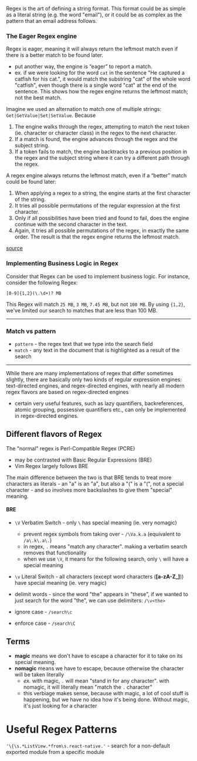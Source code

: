 
Regex is the art of defining a string format. This format could be as simple as a literal string (e.g. the word "email"), or it could be as complex as the pattern that an email address follows.

### The Eager Regex engine
Regex is eager, meaning it will always return the leftmost match even if there is a better match to be found later.
- put another way, the engine is “eager” to report a match.
- ex. if we were looking for the word `cat` in the sentence "He captured a catfish for his cat.", it would match the substring "cat" of the whole word "catfish", even though there is a single word "cat" at the end of the sentence. This shows how the regex engine returns the leftmost match; not the best match.

Imagine we used an alternation to match one of multiple strings: `Get|GetValue|Set|SetValue`. Because

1. The engine walks through the regex, attempting to match the next token (ie. character or character class) in the regex to the next character.
2. If a match is found, the engine advances through the regex and the subject string.
3. If a token fails to match, the engine backtracks to a previous position in the regex and the subject string where it can try a different path through the regex.

A regex engine always returns the leftmost match, even if a “better” match could be found later:
1. When applying a regex to a string, the engine starts at the first character of the string.
2. It tries all possible permutations of the regular expression at the first character.
3. Only if all possibilities have been tried and found to fail, does the engine continue with the second character in the text.
4. Again, it tries all possible permutations of the regex, in exactly the same order. The result is that the regex engine returns the leftmost match.

[source](https://www.regular-expressions.info/engine.html)

### Implementing Business Logic in Regex
Consider that Regex can be used to implement business logic. For instance, consider the following Regex:
```
[0-9]{1,2}(\.\d+)? MB
```

This Regex will match `25 MB`, `3 MB`, `7.45 MB`, but not `100 MB`. By using `{1,2}`, we've limited our search to matches that are less than 100 MB.

* * *

### Match vs pattern
- `pattern` - the regex text that we type into the search field
- `match` - any text in the document that is highlighted as a result of the search

* * *

While there are many implementations of regex that differ sometimes slightly, there are basically only two kinds of regular expression engines: text-directed engines, and regex-directed engines, with nearly all modern regex flavors are based on regex-directed engines
- certain very useful features, such as lazy quantifiers, backreferences, atomic grouping, possessive quantifiers etc., can only be implemented in regex-directed engines.

## Different flavors of Regex
The "normal" regex is Perl-Compatible Regex (PCRE)
- may be contrasted with Basic Regular Expressions (BRE)
- Vim Regex largely follows BRE

The main difference between the two is that BRE tends to treat more characters as literals - an "a" is an "a", but also a "(" is a "(", not a special character - and so involves more backslashes to give them "special" meaning.

#### BRE
- `\V` Verbatim Switch - only `\` has special meaning (ie. very nomagic)
  - prevent regex symbols from taking over - `/\Va.k.a` (equivalent to `/a\.k\.a\.`)
  - in regex, `.` means "match any character". making a verbatim search removes that functionality
  - when we use `\V`, it means for the following search, only `\` will have a special meaning
- `\v` Literal Switch - all characters (except word characters (**[a-zA-Z_]**)) have special meaning (ie. very magic)
- delimit words - since the word "the" appears in "these", if we wanted to just search for the word "the", we can use delimiters: `/\v<the>`

- ignore case - `/search\c`
- enforce case - `/search\C`

## Terms
- **magic** means we don't have to escape a character for it to take on its special meaning. 
- **nomagic** means we have to escape, because otherwise the character will be taken literally
  - *ex.* with magic, `.` will mean "stand in for any character". with nomagic, it will literally mean "match the `.` character"
  - this verbiage makes sense, because with magic, a lot of cool stuff is happening, but we have no idea how it's being done. Without magic, it's just looking for a character

# Useful Regex Patterns
`'\{\s.*ListView.*from\s.react-native.'` - search for a non-default exported module from a specific module
